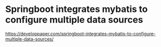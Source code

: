 # Springboot integrates mybatis to configure multiple data sources

https://developpaper.com/springboot-integrates-mybatis-to-configure-multiple-data-sources/
